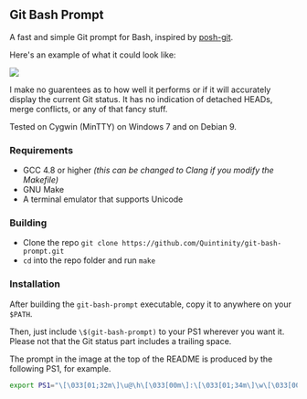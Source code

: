 ## Git Bash Prompt
 A fast and simple Git prompt for Bash, inspired by [posh-git](https://github.com/dahlbyk/posh-git).

Here's an example of what it could look like:

![](https://i.imgur.com/IdDueCK.png)

I make no guarentees as to how well it performs or if it will accurately display the current Git status. It has no indication of detached HEADs, merge conflicts, or any of that fancy stuff.

Tested on Cygwin (MinTTY) on Windows 7 and on Debian 9.

### Requirements
- GCC 4.8 or higher _(this can be changed to Clang if you modify the Makefile)_
- GNU Make
- A terminal emulator that supports Unicode

### Building
- Clone the repo `git clone https://github.com/Quintinity/git-bash-prompt.git`
- `cd` into the repo folder and run `make`

### Installation

After building the `git-bash-prompt` executable, copy it to anywhere on your `$PATH`.

Then, just include `\$(git-bash-prompt)` to your PS1 wherever you want it. Please not that the Git status part includes a trailing space.

The prompt in the image at the top of the README is produced by the following PS1, for example.
```Bash
export PS1="\[\033[01;32m\]\u@\h\[\033[00m\]:\[\033[01;34m\]\w\[\033[00m\] \$(git-bash-prompt)\$ "
```
